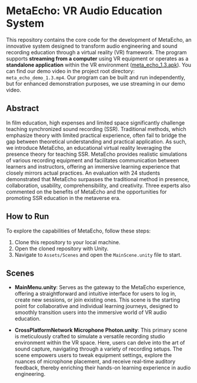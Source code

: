# MetaEcho: VR Audio Education System

This repository contains the core code for the development of MetaEcho, an innovative system designed to transform audio engineering and sound recording education through a virtual reality (VR) framework. The program supports **streaming from a computer** using VR equipment or operates as a **standalone application** within the VR environment ([meta_echo_1.3.apk](https://file.io/IrPZVRgVcmVX)). You can find our demo video in the project root directory: `meta_echo_demo_1.3.mp4`. Our program can be built and run independently, but for enhanced demonstration purposes, we use streaming in our demo video.

## Abstract

In film education, high expenses and limited space significantly challenge teaching synchronized sound recording (SSR). Traditional methods, which emphasize theory with limited practical experience, often fail to bridge the gap between theoretical understanding and practical application. As such, we introduce MetaEcho, an educational virtual reality leveraging the presence theory for teaching SSR. MetaEcho provides realistic simulations of various recording equipment and facilitates communication between learners and instructors, offering an immersive learning experience that closely mirrors actual practices. An evaluation with 24 students demonstrated that MetaEcho surpasses the traditional method in presence, collaboration, usability, comprehensibility, and creativity. Three experts also commented on the benefits of MetaEcho and the opportunities for promoting SSR education in the metaverse era.

## How to Run

To explore the capabilities of MetaEcho, follow these steps:

1. Clone this repository to your local machine.
2. Open the cloned repository with Unity.
3. Navigate to `Assets/Scenes` and open the `MainScene.unity` file to start.

## Scenes

- **MainMenu.unity**: Serves as the gateway to the MetaEcho experience, offering a straightforward and intuitive interface for users to log in, create new sessions, or join existing ones. This scene is the starting point for collaborative and individual learning journeys, designed to smoothly transition users into the immersive world of VR audio education.

- **CrossPlatformNetwork Microphone Photon.unity**: This primary scene is meticulously crafted to simulate a versatile recording studio environment within the VR space. Here, users can delve into the art of sound capture, navigating through a variety of recording setups. The scene empowers users to tweak equipment settings, explore the nuances of microphone placement, and receive real-time auditory feedback, thereby enriching their hands-on learning experience in audio engineering.
